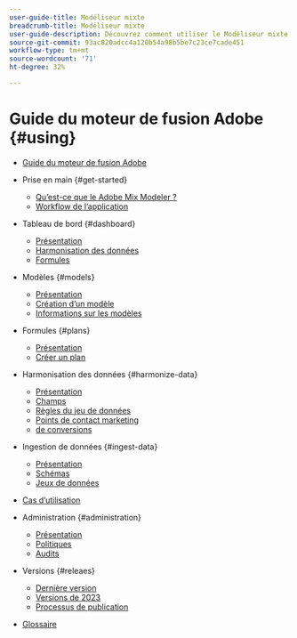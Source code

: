 ```yaml
---
user-guide-title: Modéliseur mixte
breadcrumb-title: Modéliseur mixte
user-guide-description: Découvrez comment utiliser le Modéliseur mixte.
source-git-commit: 93ac820adcc4a120b54a98b5be7c23ce7cade451
workflow-type: tm+mt
source-wordcount: '71'
ht-degree: 32%

---
```



# Guide du moteur de fusion Adobe {#using}

+ [Guide du moteur de fusion Adobe](overview.md)

+ Prise en main {#get-started}
   + [Qu’est-ce que le Adobe Mix Modeler ?](get-started/about.md)
   + [Workflow de l’application](get-started/workflow.md)

+ Tableau de bord {#dashboard}
   + [Présentation](dashboard/overview.md)
   + [Harmonisation des données](dashboard/harmonized-data.md)
   + [Formules](dashboard/plans.md)

+ Modèles {#models}
   + [Présentation](models/overview.md)
   + [Création d’un modèle](models/create.md)
   + [Informations sur les modèles](models/insights.md)

+ Formules {#plans}
   + [Présentation](plans/overview.md)
   + [Créer un plan](plans/create.md)

+ Harmonisation des données {#harmonize-data}
   + [Présentation](harmonize-data/overview.md)
   + [Champs](harmonize-data/fields.md)
   + [Règles du jeu de données](harmonize-data/dataset-rules.md)
   + [Points de contact marketing](harmonize-data/marketing-touchpoints.md)
   + [de conversions](harmonize-data/conversions.md)

+ Ingestion de données {#ingest-data}
   + [Présentation](ingest-data/overview.md)
   + [Schémas](ingest-data/schemas.md)
   + [Jeux de données](ingest-data/datasets.md)

+ [Cas d’utilisation](use-cases.md)

+ Administration {#administration}
   + [Présentation](administration/overview.md)
   + [Politiques](administration/policies.md)
   + [Audits](administration/audits.md)

+ Versions {#releaes}
   + [Dernière version](releases/latest.md)
   + [Versions de 2023](releases/2023.md)
   + [Processus de publication](releases/releases.md)

+ [Glossaire](glossary.md)

